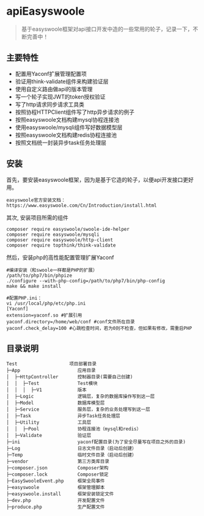 apiEasyswoole
===============

> 基于easyswoole框架对api接口开发中造的一些常用的轮子，记录一下，不断完善中！

## 主要特性

* 配置用Yaconf扩展管理配置项
* 验证用think-validate组件来构建验证层
* 使用自定义路由做api的版本管理
* 写一个轮子实现JWT的token授权验证
* 写了http请求同步请求工具类
* 按照协程HTTPClient组件写了http异步请求的例子
* 按照easyswoole文档构建mysql协程连接池
* 使用easyswoole/mysqli组件写好数据模型层
* 按照easyswoole文档构建redis协程连接池
* 按照文档统一封装异步task任务处理层


## 安装
 
首先，要安装easyswoole框架，因为是基于它造的轮子，以便api开发接口更好用。
~~~
easyswoole官方安装文档：https://www.easyswoole.com/Cn/Introduction/install.html
~~~

其次, 安装项目所需的组件
~~~
composer require easyswoole/swoole-ide-helper
composer require easyswoole/mysqli
composer require easyswoole/http-client
composer require topthink/think-validate
~~~

然后，安装php的高性能配置管理扩展Yaconf
~~~
#编译安装（和swoole一样都是PHP的扩展）
/path/to/php7/bin/phpize
./configure --with-php-config=/path/to/php7/bin/php-config
make && make install

#配置PHP.ini：
vi /usr/local/php/etc/php.ini
[Yaconf]
extension=yaconf.so #扩展引用
yaconf.directory=/home/web/conf #conf文件所在目录
yaconf.check_delay=100 #心跳检查时间，若为0则不检查，但如果有修改，需重启PHP
~~~

## 目录说明
~~~
Test                   项目部署目录
├─App                     应用目录
│  ├─HttpController       控制器目录(需要自己创建)
│  │  ├─Test              Test模块
│  │  │  ├─V1             版本
│  ├─Logic                逻辑层，复杂的数据库操作写到这一层
│  ├─Model                数据库模型层
│  ├─Service              服务层，复杂的业务处理写到这一层
│  ├─Task                 异步Task任务处理层
│  ├─Utility              工具层
│  │  ├─Pool              协程连接池（mysql和redis）
│  ├─Validate             验证层
├─ini                     yaconf配置目录(为了安全尽量写在项目之外的目录)
├─Log                     日志文件目录（启动后创建）
├─Temp                    临时文件目录（启动后创建）
├─vendor                  第三方类库目录
├─composer.json           Composer架构
├─composer.lock           Composer锁定
├─EasySwooleEvent.php     框架全局事件
├─easyswoole              框架管理脚本
├─easyswoole.install      框架安装锁定文件
├─dev.php                 开发配置文件
├─produce.php             生产配置文件
~~~

